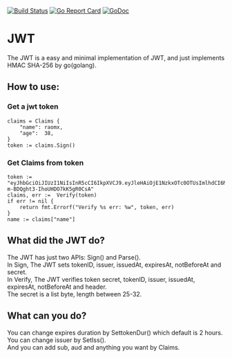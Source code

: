 [![Build Status](https://travis-ci.org/raomx/jwt.svg?branch=master)](https://travis-ci.org/raomx/jwt) [![Go Report Card](https://goreportcard.com/badge/github.com/raomx/jwt)](https://goreportcard.com/report/github.com/raomx/jwt) [![GoDoc](https://godoc.org/github.com/robbert229/jwt?status.svg)](https://godoc.org/github.com/raomx/jwt)


# JWT
The JWT is a easy and minimal implementation of JWT, and just implements HMAC SHA-256 by go(golang).

## How to use:

### Get a jwt token
    claims = Claims {
        "name": raomx,
        "age":  38,
    }
    token := claims.Sign()


### Get Claims from token
    token := "eyJhbGciOiJIUzI1NiIsInR5cCI6IkpXVCJ9.eyJleHAiOjE1NzkxOTc0OTUsImlhdCI6MTU3OTE5MDI5NSwiaXNzIjoiYXV0aC5leGFtcGxlLmNvbSIsImp0aSI6IjAxZTZjNTczLTQ4YzQtNDYyMi04M2U3LThiNjRhZDNkZjg0NyIsIm5iZiI6MTU3OTE5MDI5NSwibmFtZSI6InJhb214IiwiYWdlIjozOH0.3jGXEPaXLuUsH8R-m-BDQght3-IhoUHDO7kK5gR0CsA"
    claims, err :=  Verify(token)
    if err != nil {
        return fmt.Errorf("Verify %s err: %w", token, err)
    }
    name := claims["name"]

## What did the JWT do?
The JWT has just two APIs: Sign() and Parse().  
In Sign, The JWT sets tokenID, issuer, issuedAt, expiresAt, notBeforeAt and secret.  
In Verify, The JWT verifies token secret, tokenID, issuer, issuedAt, expiresAt, notBeforeAt and header.  
The secret is a list byte, length between 25-32.  

## What can you do?
You can change expires duration by SettokenDur() which default is 2 hours.  
You can change issuer by SetIss().  
And you can add sub, aud and anything you want by Claims.  
